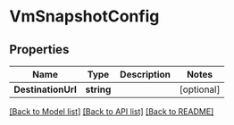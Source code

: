 # VmSnapshotConfig

## Properties

Name | Type | Description | Notes
------------ | ------------- | ------------- | -------------
**DestinationUrl** | **string** |  | [optional]

[[Back to Model list]](../README.md#documentation-for-models) [[Back to API list]](../README.md#documentation-for-api-endpoints) [[Back to README]](../README.md)


